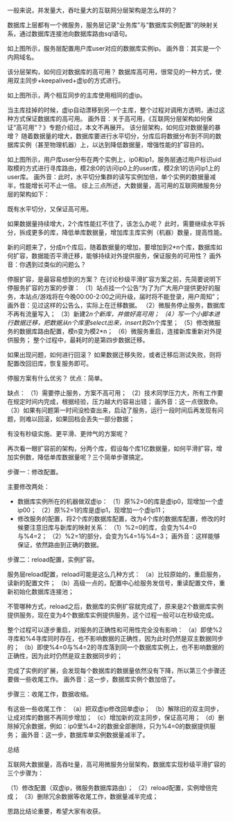 一般来说，并发量大，吞吐量大的互联网分层架构是怎么样的？

数据库上层都有一个微服务，服务层记录“业务库”与“数据库实例配置”的映射关系，通过数据库连接池向数据库路由sql语句。

如上图所示，服务层配置用户库user对应的数据库实例ip。
画外音：其实是一个内网域名。

该分层架构，如何应对数据库的高可用？
数据库高可用，很常见的一种方式，使用双主同步+keepalived+虚ip的方式进行。

如上图所示，两个相互同步的主库使用相同的虚ip。

当主库挂掉的时候，虚ip自动漂移到另一个主库，整个过程对调用方透明，通过这种方式保证数据库的高可用。
画外音：关于高可用，《互联网分层架构如何保证“高可用“？》专题介绍过，本文不再展开。
该分层架构，如何应对数据量的暴增？
随着数据量的增大，数据库要进行水平切分，分库后将数据分布到不同的数据库实例（甚至物理机器）上，以达到降低数据量，增强性能的扩容目的。

如上图所示，用户库user分布在两个实例上，ip0和ip1，服务层通过用户标识uid取模的方式进行寻库路由，模2余0的访问ip0上的user库，模2余1的访问ip1上的user库。
画外音：此时，水平切分集群的读写实例加倍，单个实例的数据量减半，性能增长可不止一倍。
综上三点所述，大数据量，高可用的互联网微服务分层的架构如下：

既有水平切分，又保证高可用。

如果数据量持续增大，2个库性能扛不住了，该怎么办呢？
此时，需要继续水平拆分，拆成更多的库，降低单库数据量，增加库主库实例（机器）数量，提高性能。


新的问题来了，分成n个库后，随着数据量的增加，要增加到2*n个库，数据库如何扩容，数据能否平滑迁移，能够持续对外提供服务，保证服务的可用性？
画外音：你遇到过类似的问题么？
 
停服扩容，是最容易想到的方案？
在讨论秒级平滑扩容方案之前，先简要说明下停服务扩容的方案的步骤：
（1）站点挂一个公告“为了为广大用户提供更好的服务，本站点/游戏将在今晚00:00-2:00之间升级，届时将不能登录，用户周知”；
画外音：见过这样的公告么，实际上在迁移数据。
（2）微服务停止服务，数据库不再有流量写入；
（3）新建2*n个新库，并做好高可用；
（4）写一个小脚本进行数据迁移，把数据从n个库里select出来，insert到2*n个库里；
（5）修改微服务的数据库路由配置，模n变为模2*n；
（6）微服务重启，连接新库重新对外提供服务；
整个过程中，最耗时的是第四步数据迁移。
 
如果出现问题，如何进行回滚？
如果数据迁移失败，或者迁移后测试失败，则将配置改回旧库，恢复服务即可。
 
停服方案有什么优劣？
优点：简单。
 
缺点：
（1）需要停止服务，方案不高可用；
（2）技术同学压力大，所有工作要在规定时间内完成，根据经验，压力越大约容易出错；
画外音：这一点很致命。
（3）如果有问题第一时间没检查出来，启动了服务，运行一段时间后再发现有问题，则难以回滚，如果回档会丢失一部分数据；


有没有秒级实施、更平滑、更帅气的方案呢？

再次看一眼扩容前的架构，分两个库，假设每个库1亿数据量，如何平滑扩容，增加实例数，降低单库数据量呢？三个简单步骤搞定。
 
步骤一：修改配置。

主要修改两处：
* 数据库实例所在的机器做双虚ip：
（1）原%2=0的库是虚ip0，现增加一个虚ip00；
（2）原%2=1的库是虚ip1，现增加一个虚ip11；
* 修改服务的配置，将2个库的数据库配置，改为4个库的数据库配置，修改的时候要注意旧库与新库的映射关系：
（1）%2=0的库，会变为%4=0与%4=2；
（2）%2=1的部分，会变为%4=1与%4=3；
画外音：这样能够保证，依然路由到正确的数据。
 
步骤二：reload配置，实例扩容。

服务层reload配置，reload可能是这么几种方式：
（a）比较原始的，重启服务，读新的配置文件；
（b）高级一点的，配置中心给服务发信号，重读配置文件，重新初始化数据库连接池；


不管哪种方式，reload之后，数据库的实例扩容就完成了，原来是2个数据库实例提供服务，现在变为4个数据库实例提供服务，这个过程一般可以在秒级完成。



整个过程可以逐步重启，对服务的正确性和可用性完全没有影响：
（a）即使%2寻库和%4寻库同时存在，也不影响数据的正确性，因为此时仍然是双主数据同步的；
（b）即使%4=0与%4=2的寻库落到同一个数据库实例上，也不影响数据的正确性，因为此时仍然是双主数据同步的；
 
完成了实例的扩展，会发现每个数据库的数据量依然没有下降，所以第三个步骤还要做一些收尾工作。
画外音：这一步，数据库实例个数加倍了。
 
步骤三：收尾工作，数据收缩。

有这些一些收尾工作：
（a）把双虚ip修改回单虚ip；
（b）解除旧的双主同步，让成对库的数据不再同步增加；
（c）增加新的双主同步，保证高可用；
（d）删除掉冗余数据，例如：ip0里%4=2的数据全部删除，只为%4=0的数据提供服务；
画外音：这一步，数据库单实例数据量减半了。
 
总结

互联网大数据量，高吞吐量，高可用微服务分层架构，数据库实现秒级平滑扩容的三个步骤为：

（1）修改配置（双虚ip，微服务数据库路由）；
（2）reload配置，实例增倍完成；
（3）删除冗余数据等收尾工作，数据量减半完成；
 
思路比结论重要，希望大家有收获。

